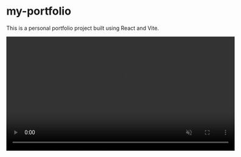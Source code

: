 # my-portfolio

This is a personal portfolio project built using React and Vite.

<p align="center">
  <video 
    src="public/video.mp4" 
    width="600" 
    autoPlay 
    loop 
    muted 
    playsInline 
    className="rounded-xl shadow-lg"
  >
    Your browser does not support the video tag.
  </video>
</p>

